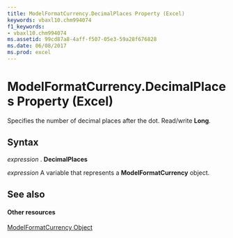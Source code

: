 ```yaml
---
title: ModelFormatCurrency.DecimalPlaces Property (Excel)
keywords: vbaxl10.chm994074
f1_keywords:
- vbaxl10.chm994074
ms.assetid: 99cd87a8-4aff-f507-05e3-59a28f676828
ms.date: 06/08/2017
ms.prod: excel
---
```



# ModelFormatCurrency.DecimalPlaces Property (Excel)

Specifies the number of decimal places after the dot. Read/write **Long**.


## Syntax

 _expression_ . **DecimalPlaces**

 _expression_ A variable that represents a **ModelFormatCurrency** object.


## See also


#### Other resources


[ModelFormatCurrency Object](modelformatcurrency-object-excel.md)



